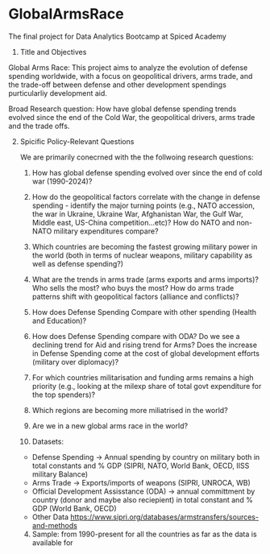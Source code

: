 # GlobalArmsRace
The final project for Data Analytics Bootcamp at Spiced Academy


1. Title and Objectives

Global Arms Race: This project aims to analyze the evolution of defense spending worldwide, with a focus on geopolitical drivers, arms trade, and the trade-off between defense and other development spendings purticularliy development aid.

Broad Research question: 
How have global defense spending trends evolved since the end of the Cold War, the geopolitical drivers, arms trade and the trade offs.

2. Spicific Policy-Relevant Questions

   We are primarily conecrned with the the follwoing research questions: 

   1. How has global defense spending evolved over since the end of cold war (1990-2024)?

   2. How do the geopolitical factors correlate with the change in defense spending - identify the major turning points (e.g., NATO accession, the war in Ukraine, Ukraine War, Afghanistan War, the Gulf War, Middle east, US-China competition...etc)? How do NATO and non-NATO military expenditures compare?

   3. Which countries are becoming the fastest growing military power in the world (both in terms of nuclear weapons, military capability as well as defense spending?) 
   
   4. What are the trends in arms trade (arms exports and arms imports)? Who sells the most? who buys the most? How do arms trade patterns shift with geopolitical factors (alliance and conflicts)?

   5. How does Defense Spending Compare with other spending (Health and Education)?

   6. How does Defense Spending compare with ODA? Do we see a declining trend for Aid and rising trend for Arms? Does the increase in Defense Spending come at the cost of global development efforts (military over diplomacy)?

   7. For which countries militarisation and funding arms remains a high priority (e.g., looking at the milexp share of total govt expenditure for the top spenders)?
   
   8. Which regions are becoming more miliatrised in the world?

   9. Are we in a new global arms race in the world?

   3. Datasets:

   - Defense Spending → Annual spending by country on military both in total constants and % GDP (SIPRI, NATO, World Bank, OECD, IISS military Balance)
   - Arms Trade → Exports/imports of weapons (SIPRI, UNROCA, WB)
   - Official Development Assisstance (ODA) -> annual committment by country (donor and maybe also reciepient) in total constant and % GDP (World Bank, OECD) 
   - Other Data
      https://www.sipri.org/databases/armstransfers/sources-and-methods 

   4. Sample: from 1990-present for all the countries as far as the data is available for



